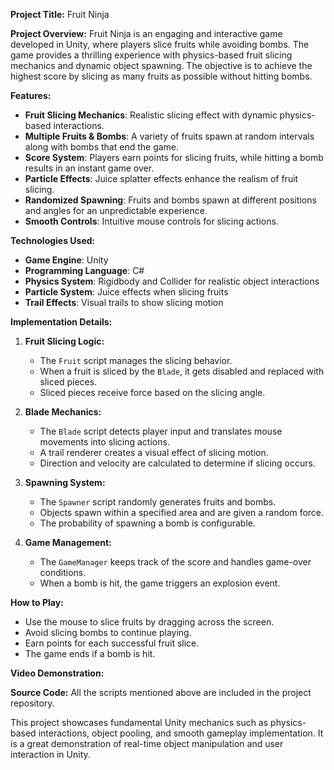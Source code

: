 
**Project Title:** Fruit Ninja

**Project Overview:**
Fruit Ninja is an engaging and interactive game developed in Unity, where players slice fruits while avoiding bombs. The game provides a thrilling experience with physics-based fruit slicing mechanics and dynamic object spawning. The objective is to achieve the highest score by slicing as many fruits as possible without hitting bombs.

**Features:**
- **Fruit Slicing Mechanics**: Realistic slicing effect with dynamic physics-based interactions.
- **Multiple Fruits & Bombs**: A variety of fruits spawn at random intervals along with bombs that end the game.
- **Score System**: Players earn points for slicing fruits, while hitting a bomb results in an instant game over.
- **Particle Effects**: Juice splatter effects enhance the realism of fruit slicing.
- **Randomized Spawning**: Fruits and bombs spawn at different positions and angles for an unpredictable experience.
- **Smooth Controls**: Intuitive mouse controls for slicing actions.

**Technologies Used:**
- **Game Engine**: Unity
- **Programming Language**: C#
- **Physics System**: Rigidbody and Collider for realistic object interactions
- **Particle System**: Juice effects when slicing fruits
- **Trail Effects**: Visual trails to show slicing motion

**Implementation Details:**

1. **Fruit Slicing Logic:**
   - The `Fruit` script manages the slicing behavior.
   - When a fruit is sliced by the `Blade`, it gets disabled and replaced with sliced pieces.
   - Sliced pieces receive force based on the slicing angle.

2. **Blade Mechanics:**
   - The `Blade` script detects player input and translates mouse movements into slicing actions.
   - A trail renderer creates a visual effect of slicing motion.
   - Direction and velocity are calculated to determine if slicing occurs.

3. **Spawning System:**
   - The `Spawner` script randomly generates fruits and bombs.
   - Objects spawn within a specified area and are given a random force.
   - The probability of spawning a bomb is configurable.

4. **Game Management:**
   - The `GameManager` keeps track of the score and handles game-over conditions.
   - When a bomb is hit, the game triggers an explosion event.

**How to Play:**
- Use the mouse to slice fruits by dragging across the screen.
- Avoid slicing bombs to continue playing.
- Earn points for each successful fruit slice.
- The game ends if a bomb is hit.

**Video Demonstration:**


**Source Code:**
All the scripts mentioned above are included in the project repository.

This project showcases fundamental Unity mechanics such as physics-based interactions, object pooling, and smooth gameplay implementation. It is a great demonstration of real-time object manipulation and user interaction in Unity.

